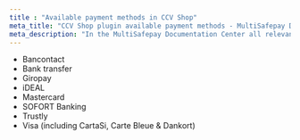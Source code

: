 ```yaml
---
title : "Available payment methods in CCV Shop"
meta_title: "CCV Shop plugin available payment methods - MultiSafepay Documentation Center"
meta_description: "In the MultiSafepay Documentation Center all relevant information regarding our Plugins and API. As well as Support pages for Payment Method, Tools and General Questions. You can also find the contact details of our Support Team and Integration Team."
---
```

+ Bancontact
+ Bank transfer
+ Giropay
+ iDEAL
+ Mastercard
+ SOFORT Banking
+ Trustly
+ Visa (including CartaSi, Carte Bleue & Dankort)